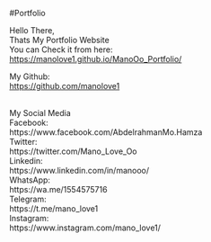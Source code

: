 #Portfolio

Hello There,<br>
Thats My Portfolio Website
<br>
You can Check it from here:<br>
https://manolove1.github.io/ManoOo_Portfolio/
<br>

My Github:<br>
https://github.com/manolove1

<br>
My Social Media<br>
Facebook:<br>
https://www.facebook.com/AbdelrahmanMo.Hamza<br>
Twitter:<br>
https://twitter.com/Mano_Love_Oo<br>
Linkedin:<br>
https://www.linkedin.com/in/manooo/<br>
WhatsApp:<br>
https://wa.me/1554575716<br>
Telegram:<br>
https://t.me/mano_love1<br>
Instagram:<br>
https://www.instagram.com/mano_love1/
